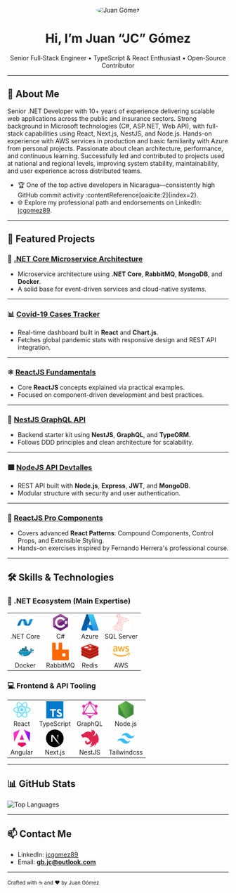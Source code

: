 <!-- HEADSHOT -->
<p align="center">
  <img src="https://avatars.githubusercontent.com/u/27323032?v=4" alt="Juan Gómez" width="150" style="border-radius:50%;" />
</p>

<h1 align="center">Hi, I’m Juan “JC” Gómez</h1>

<p align="center">
  Senior Full‑Stack Engineer • TypeScript & React Enthusiast • Open‑Source Contributor
</p>

<hr />

## 🚀 About Me

Senior .NET Developer with 10+ years of experience delivering scalable web applications across the public and insurance sectors. Strong background 
in Microsoft technologies (C#, ASP.NET, Web API), with full-stack capabilities using React, Next.js, NestJS, and Node.js. Hands-on experience with 
AWS services in production and basic familiarity with Azure from personal projects. Passionate about clean architecture, performance, and continuous 
learning. Successfully led and contributed to projects used at national and regional levels, improving system stability, maintainability, and user 
experience across distributed teams.
- 🏆 One of the top active developers in Nicaragua—consistently high GitHub commit activity :contentReference[oaicite:2]{index=2}.
- 🌐 Explore my professional path and endorsements on LinkedIn: [jcgomez89](https://www.linkedin.com/in/jcgomez89/).

<hr />

## 🌟 Featured Projects

### 🔹 [.NET Core Microservice Architecture](https://github.com/Juxn89/net-core-microservice)
- Microservice architecture using **.NET Core**, **RabbitMQ**, **MongoDB**, and **Docker**.
- A solid base for event-driven services and cloud-native systems.

---

### 📊 [Covid-19 Cases Tracker](https://github.com/Juxn89/Covid19-Cases)
- Real-time dashboard built in **React** and **Chart.js**.
- Fetches global pandemic stats with responsive design and REST API integration.

---

### ⚛️ [ReactJS Fundamentals](https://github.com/Juxn89/ReactJS)
- Core **ReactJS** concepts explained via practical examples.
- Focused on component-driven development and best practices.

---

### 🔧 [NestJS GraphQL API](https://github.com/Juxn89/nestjs-graphql-devtalles)
- Backend starter kit using **NestJS**, **GraphQL**, and **TypeORM**.
- Follows DDD principles and clean architecture for scalability.

---

### 🟩 [NodeJS API Devtalles](https://github.com/Juxn89/nodejs-devtalles)
- REST API built with **Node.js**, **Express**, **JWT**, and **MongoDB**.
- Modular structure with security and user authentication.

---

### 🎯 [ReactJS Pro Components](https://github.com/Juxn89/ReactJs-Pro)
- Covers advanced **React Patterns**: Compound Components, Control Props, and Extensible Styling.
- Hands-on exercises inspired by Fernando Herrera's professional course.

<hr />


## 🛠️ Skills & Technologies

### 🧩 .NET Ecosystem (Main Expertise)
<table>
  <tr>
    <td align="center"><img src="https://raw.githubusercontent.com/devicons/devicon/master/icons/dot-net/dot-net-original.svg" width="40"/><br/>.NET Core</td>
    <td align="center"><img src="https://raw.githubusercontent.com/devicons/devicon/master/icons/csharp/csharp-original.svg" width="40"/><br/>C#</td>
    <td align="center"><img src="https://raw.githubusercontent.com/devicons/devicon/master/icons/azure/azure-original.svg" width="40"/><br/>Azure</td>
    <td align="center"><img src="https://raw.githubusercontent.com/devicons/devicon/master/icons/microsoftsqlserver/microsoftsqlserver-line.svg" width="40"/><br/>SQL Server</td>
  </tr>
  <tr>
    <td align="center"><img src="https://raw.githubusercontent.com/devicons/devicon/master/icons/docker/docker-original.svg" width="40"/><br/>Docker</td>
    <td align="center"><img src="https://raw.githubusercontent.com/devicons/devicon/master/icons/rabbitmq/rabbitmq-original.svg" width="40"/><br/>RabbitMQ</td>
    <td align="center"><img src="https://raw.githubusercontent.com/devicons/devicon/master/icons/redis/redis-original.svg" width="40"/><br/>Redis</td>
    <td align="center"><img src="https://raw.githubusercontent.com/devicons/devicon/master/icons/amazonwebservices/amazonwebservices-plain-wordmark.svg" width="40"/><br/>AWS</td>
  </tr>
</table>

### 💻 Frontend & API Tooling
<table>
  <tr>
    <td align="center"><img src="https://raw.githubusercontent.com/devicons/devicon/master/icons/react/react-original.svg" width="40"/><br/>React</td>
    <td align="center"><img src="https://raw.githubusercontent.com/devicons/devicon/master/icons/typescript/typescript-original.svg" width="40"/><br/>TypeScript</td>
    <td align="center"><img src="https://raw.githubusercontent.com/devicons/devicon/master/icons/graphql/graphql-plain.svg" width="40"/><br/>GraphQL</td>
    <td align="center"><img src="https://raw.githubusercontent.com/devicons/devicon/master/icons/nodejs/nodejs-original.svg" width="40"/><br/>Node.js</td>
  </tr>
  <tr>
    <td align="center"><img src="https://raw.githubusercontent.com/devicons/devicon/master/icons/angular/angular-original.svg" width="40"/><br/>Angular</td>
    <td align="center"><img src="https://raw.githubusercontent.com/devicons/devicon/master/icons/nextjs/nextjs-original.svg" width="40"/><br/>Next.js</td>
    <td align="center"><img src="https://raw.githubusercontent.com/devicons/devicon/master/icons/nestjs/nestjs-original.svg" width="40"/><br/>NestJS</td>
    <td align="center"><img src="https://raw.githubusercontent.com/devicons/devicon/master/icons/tailwindcss/tailwindcss-original.svg" width="40"/><br/>Tailwindcss</td>
  </tr>
</table>

<hr />

## 📊 GitHub Stats

<!-- GitHub Readme Stats - place your real user and theme -->
<p align="leftr">
  <!--<img src="https://github-readme-stats.vercel.app/api?username=juxn89&show_icons=true&theme=dark" alt="GitHub Stats" />-->
  <img src="https://github-readme-stats.vercel.app/api/top-langs/?username=juxn89&layout=compact&theme=dark" alt="Top Languages" />
</p>

<hr />

## 📫 Contact Me

- LinkedIn: [jcgomez89](https://www.linkedin.com/in/jcgomez89/)
- Email: **gb.jc@outlook.com**

---

<small>Crafted with ☕ and ❤️ by Juan Gómez</small>
